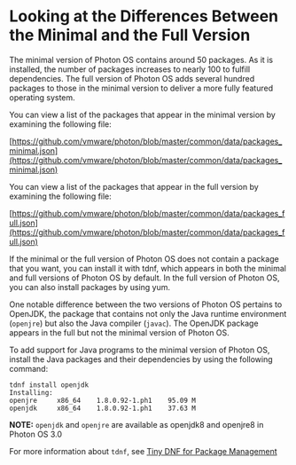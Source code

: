 # Looking at the Differences Between the Minimal and the Full Version

The minimal version of Photon OS contains around 50 packages. As it is installed, the number of packages increases to nearly 100 to fulfill dependencies. The full version of Photon OS adds several hundred packages to those in the minimal version to deliver a more fully featured operating system. 

You can view a list of the packages that appear in the minimal version by examining the following file: 

[https://github.com/vmware/photon/blob/master/common/data/packages_minimal.json](https://github.com/vmware/photon/blob/master/common/data/packages_minimal.json)

You can view a list of the packages that appear in the full version by examining the following file: 

[https://github.com/vmware/photon/blob/master/common/data/packages_full.json](https://github.com/vmware/photon/blob/master/common/data/packages_full.json)

If the minimal or the full version of Photon OS does not contain a package that you want, you can install it with tdnf, which appears in both the minimal and full versions of Photon OS by default. In the full version of Photon OS, you can also install packages by using yum. 

One notable difference between the two versions of Photon OS pertains to OpenJDK, the package that contains not only the Java runtime environment (`openjre`) but also the Java compiler (`javac`). The OpenJDK package appears in the full but not the minimal version of Photon OS. 

To add support for Java programs to the minimal version of Photon OS, install the Java packages and their dependencies by using the following command: 

	tdnf install openjdk
	Installing:
	openjre 	x86_64    1.8.0.92-1.ph1    95.09 M
	openjdk 	x86_64    1.8.0.92-1.ph1    37.63 M

**NOTE:** `openjdk` and `openjre` are available as openjdk8 and openjre8 in Photon OS 3.0

For more information about `tdnf`, see [Tiny DNF for Package Management](tiny-dnf-for-package-management.md)
